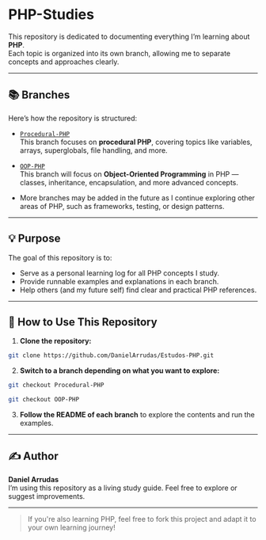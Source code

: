 # PHP-Studies

This repository is dedicated to documenting everything I’m learning about **PHP**.  
Each topic is organized into its own branch, allowing me to separate concepts and approaches clearly.

---

## 📚 Branches

Here’s how the repository is structured:

-   [`Procedural-PHP`](https://github.com/DanielArrudas/Estudos-PHP/tree/Procedural-PHP)  
    This branch focuses on **procedural PHP**, covering topics like variables, arrays, superglobals, file handling, and more.

-   [`OOP-PHP`](https://github.com/DanielArrudas/Estudos-PHP/tree/OOP-PHP)  
    This branch will focus on **Object-Oriented Programming** in PHP — classes, inheritance, encapsulation, and more advanced concepts.

-   More branches may be added in the future as I continue exploring other areas of PHP, such as frameworks, testing, or design patterns.

---

## 💡 Purpose

The goal of this repository is to:

-   Serve as a personal learning log for all PHP concepts I study.
-   Provide runnable examples and explanations in each branch.
-   Help others (and my future self) find clear and practical PHP references.

---

## 🚀 How to Use This Repository

1. **Clone the repository:**

```bash
git clone https://github.com/DanielArrudas/Estudos-PHP.git
```

2. **Switch to a branch depending on what you want to explore:**

```bash
git checkout Procedural-PHP
```

```bash
git checkout OOP-PHP
```

3. **Follow the README of each branch** to explore the contents and run the examples.

---

## ✍️ Author

**Daniel Arrudas**  
I’m using this repository as a living study guide. Feel free to explore or suggest improvements.

---

> If you're also learning PHP, feel free to fork this project and adapt it to your own learning journey!
